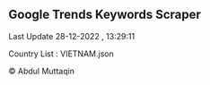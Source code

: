 

## Google Trends Keywords Scraper 
 
Last Update 28-12-2022 , 13:29:11

Country List :
VIETNAM.json



© Abdul Muttaqin 
